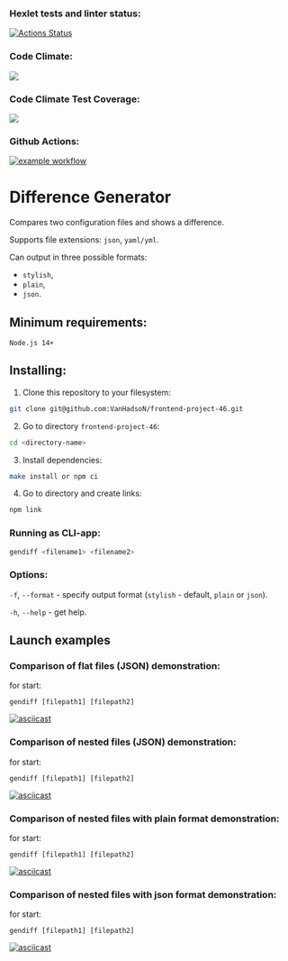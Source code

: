 ### Hexlet tests and linter status:
[![Actions Status](https://github.com/VanHadsoN/frontend-project-46/workflows/hexlet-check/badge.svg)](https://github.com/VanHadsoN/frontend-project-46/actions)
### Code Climate:
<a href="https://codeclimate.com/github/VanHadsoN/frontend-project-46/maintainability"><img src="https://api.codeclimate.com/v1/badges/562db448e5dc4a0dade8/maintainability" /></a>
### Code Climate Test Coverage:
<a href="https://codeclimate.com/github/VanHadsoN/frontend-project-46/test_coverage"><img src="https://api.codeclimate.com/v1/badges/562db448e5dc4a0dade8/test_coverage" /></a>
### Github Actions:
[![example workflow](https://github.com/VanHadsoN/frontend-project-46/actions/workflows/nodejs.yml/badge.svg)](https://github.com/VanHadsoN/frontend-project-46/actions)
# Difference Generator
Compares two configuration files and shows a difference.

Supports file extensions: `json`, `yaml/yml`.

Can output in three possible formats:
- `stylish`,
- `plain`,
- `json`.
## Minimum requirements:

```
Node.js 14+
```
## Installing:

1) Clone this repository to your filesystem:

```sh
git clone git@github.com:VanHadsoN/frontend-project-46.git
```
2) Go to directory `frontend-project-46`:
 
 ```sh
 cd <directory-name>
 ```
3) Install dependencies:
 
 ```sh
 make install or npm ci
 ```
4) Go to directory and create links:

 ```sh
 npm link
 ```
### Running as CLI-app:

```sh
gendiff <filename1> <filename2>
```

### Options:

`-f`, `--format` - specify output format (`stylish` - default, `plain` or `json`).

`-h`, `--help` - get help.

## Launch examples
### Comparison of flat files (JSON) demonstration:

for start:
```
gendiff [filepath1] [filepath2]
```
[![asciicast](https://asciinema.org/a/eRwR28JKZQt0oIHFUJBF0zhcL.svg)](https://asciinema.org/a/eRwR28JKZQt0oIHFUJBF0zhcL)

### Comparison of nested files (JSON) demonstration:
for start:
```
gendiff [filepath1] [filepath2]
```
[![asciicast](https://asciinema.org/a/L1MKxgsN83lTNkMh9PIVLzyZY.svg)](https://asciinema.org/a/L1MKxgsN83lTNkMh9PIVLzyZY)
### Comparison of nested files with plain format demonstration:
for start:
```
gendiff [filepath1] [filepath2]
```
[![asciicast](https://asciinema.org/a/tMyvjnztJh3v324G1HrPJRxhD.svg)](https://asciinema.org/a/tMyvjnztJh3v324G1HrPJRxhD)
### Comparison of nested files with json format demonstration:
for start:
```
gendiff [filepath1] [filepath2]
```
[![asciicast](https://asciinema.org/a/q1Rlbk64du1sllFyERajAcSha.svg)](https://asciinema.org/a/q1Rlbk64du1sllFyERajAcSha)